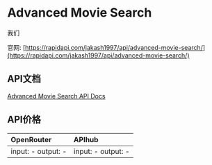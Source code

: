 # Advanced Movie Search

我们

官网: [https://rapidapi.com/jakash1997/api/advanced-movie-search/](https://rapidapi.com/jakash1997/api/advanced-movie-search/)

## API文档

[Advanced Movie Search API Docs](../apis/zh/Advanced_Movie_Search.md)

## API价格

| OpenRouter | APIhub |
|:---|:---|
| input: - output: - | input: - output: - |
